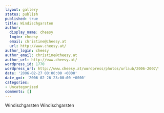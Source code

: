 ```yaml
---
layout: gallery
status: publish
published: true
title: Windischgarsten
author:
  display_name: cheesy
  login: cheesy
  email: christine@cheesy.at
  url: http://www.cheesy.at/
author_login: cheesy
author_email: christine@cheesy.at
author_url: http://www.cheesy.at/
wordpress_id: 1770
wordpress_url: http://www.cheesy.at/wordpress/photos/urlaub/2006-2007/februar-2006/
date: '2006-02-27 00:00:00 +0000'
date_gmt: '2006-02-26 23:00:00 +0000'
categories:
- Uncategorized
comments: []
---
```

<!--:de-->Windischgarsten
<!--:--><!--:en-->Windischgarsten
<!--:-->
